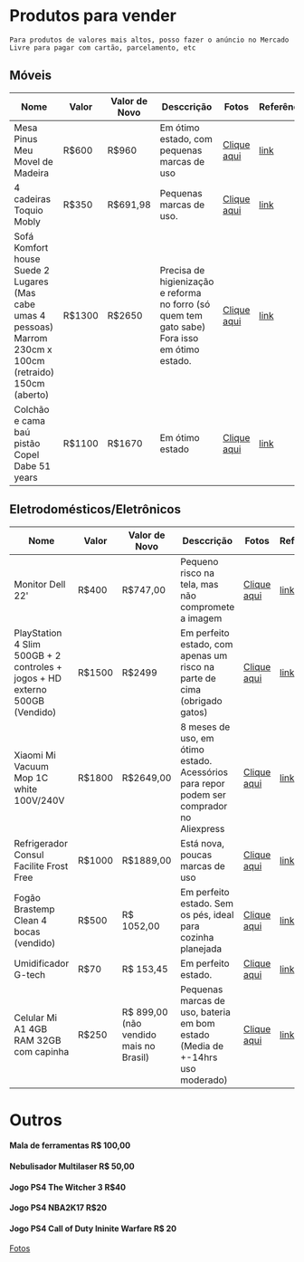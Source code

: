 # Produtos para vender

`Para produtos de valores mais altos, posso fazer o anúncio no Mercado Livre para pagar com cartão, parcelamento, etc`

## Móveis

| Nome | Valor | Valor de Novo | Desccrição | Fotos | Referência | Disponibilidade |
| ------ | ------ | ------ | ------ | ------ | ------ | ------ |
| Mesa Pinus Meu Movel de Madeira | R$600 | R$960 | Em ótimo estado, com pequenas marcas de uso | [Clique aqui](https://photos.app.goo.gl/uRXwKb9AYrzWXFVZ6) | [link](https://www.meumoveldemadeira.com.br/moveis/mesas/mesas-de-jantar/mesa-de-jantar-4-lugares-lotus-caramelo) | Outubro |
| 4 cadeiras Toquio Mobly | R$350 | R$691,98 | Pequenas marcas de uso. | [Clique aqui](https://photos.app.goo.gl/uRXwKb9AYrzWXFVZ6) | [link](https://www.mobly.com.br/conjunto-de-2-cadeiras-toquio-preto-445370.html?spall_source=especiais&gclid=Cj0KCQjwssyJBhDXARIsAK98ITQ8EhzlLWC24G71QRfVWuNTOM9hURzQqkS0T-gYXyMNVGWstmWN554aAtEpEALw_wcB) | Outubro |
| Sofá Komfort house Suede 2 Lugares (Mas cabe umas 4 pessoas) Marrom 230cm x 100cm (retraido) 150cm (aberto)| R$1300 | R$2650 | Precisa de higienização e reforma no forro (só quem tem gato sabe) Fora isso em ótimo estado. | [Clique aqui](https://photos.app.goo.gl/wZPNGiJFBsVPoHGe6) | [link]() | Outubro |
| Colchão e cama baú pistão Copel Dabe 51 years | R$1100 | R$1670 | Em ótimo estado | [Clique aqui](https://photos.app.goo.gl/NKag1CaxTC1WyceY7) | [link](https://produto.mercadolivre.com.br/MLB-892775618-conjunto-dabe-51-years-casal-bau-pisto-corano-marrom138x188-_JM) | Outubro |

## Eletrodomésticos/Eletrônicos

| Nome | Valor | Valor de Novo | Desccrição | Fotos | Referência | Disponibilidade |
| ------ | ------ | ------ | ------ | ------ | ------ | ------ |
| Monitor Dell 22' | R$400 | R$747,00 | Pequeno risco na tela, mas não compromete a imagem | [Clique aqui](https://photos.app.goo.gl/L2QeJjysaAvNwDGe9) | [link](https://www.casasbahia.com.br/monitor-full-hd-215-quot-widescreen-led-dell-se2216h-preto-11503626/p/11503626?utm_medium=Cpc&utm_source=GP_PLA&IdSku=11503626&idLojista=23122&utm_campaign=apostas_smart-shopping_3p&gclid=Cj0KCQjwssyJBhDXARIsAK98ITSpuL1eSGXr_mucObUedc1GfWbKWA9ek0qC13H2lo6mU0PQwIMxxaAaAoAiEALw_wcB) | A partir de Outubro |
| PlayStation 4 Slim 500GB + 2 controles + jogos + HD externo 500GB (Vendido) | R$1500 | R$2499 | Em perfeito estado, com apenas um risco na parte de cima (obrigado gatos) | [Clique aqui](https://photos.app.goo.gl/4qnNhSyqgbZUb4cF6) | [link](https://www.kabum.com.br/produto/157881/console-playstation-4-mega-pack-v18-1tb-ghost-of-tsushima-god-of-war-ratchet-clank-3006678) | Outubro
| Xiaomi Mi Vacuum Mop 1C white 100V/240V | R$1800 | R$2649,00 | 8 meses de uso, em ótimo estado. Acessórios para repor podem ser comprador no Aliexpress| [Clique aqui](https://photos.app.goo.gl/m3murNLGSynZhW1z9) | [link](https://www.mercadolivre.com.br/rob-aspirador-e-passa-pano-xiaomi-mi-robot-vacuum-mop-1c-white-100v240v/p/MLB15833096#searchVariation=MLB15833096&position=5&search_layout=stack&type=product&tracking_id=02a47aa3-970b-4512-a729-70bc65c942d3) | Outubro |
| Refrigerador Consul Facilite Frost Free  | R$1000 | R$1889,00 | Está nova, poucas marcas de uso | [Clique aqui](https://photos.app.goo.gl/28djqZ6MkQDD8JSG8) | [link](https://loja.consul.com.br/geladeira-consul-facilite-frost-free-300-litros-branca-crb36ab/p) | A partir de Outubro |
| Fogão Brastemp Clean 4 bocas (vendido) | R$500 | R$ 1052,00 | Em perfeito estado. Sem os pés, ideal para cozinha planejada | [Clique aqui](https://photos.app.goo.gl/A1JFhE8nqmEGnZbW7) |  [link](https://www.pontofrio.com.br/fogao-brastemp-4-bocas-clean-timer-bfo4tab-branco-bivolt-4036217/p/4036217?utm_medium=cpc&utm_source=GP_PLA&IdSku=4036217&idLojista=17969&utm_campaign=apostas-conv-3p_smart-shopping&gclid=Cj0KCQjwssyJBhDXARIsAK98ITRZL3I39hWl1pVeNCs4jtmoEaVFbTfEjg5nhhGw0G7dPtpUVKJUZHsaApPgEALw_wcB) | Outubro |
| Umidificador G-tech | R$70 | R$ 153,45 | Em perfeito estado. | [Clique aqui](https://photos.app.goo.gl/qeoehRVu3fH7vvM1A) |  [link](https://www.magazineluiza.com.br/umidificador-ultrassonico-allergy-free-3l-g-tech-g-tech/p/bh1541h7e7/cp/trar/?&seller_id=maconequi-online&utm_source=google&utm_medium=pla&utm_campaign=&partner_id=61985&gclid=Cj0KCQjw1dGJBhD4ARIsANb6Odmg7mi5ywUU6HqHoX1i-NBHs0CC0WKZTClUwz9Qj1f-tkvo_dPUBl8aAlywEALw_wcB&gclsrc=aw.ds) | Outubro |
| Celular Mi A1 4GB RAM 32GB com capinha | R$250 | R$ 899,00 (não vendido mais no Brasil) | Pequenas marcas de uso, bateria em bom estado (Media de +-14hrs uso moderado) | [Clique aqui](https://photos.app.goo.gl/iXLYQo1F3WzorvQz6) |  [link](https://www.amazon.com.br/Smartphone-Xiaomi-A1-32GB-12MP-Octa-Core/dp/B0787LD1VS) | Outubro |

# Outros

#### Mala de ferramentas R$ 100,00
#### Nebulisador Multilaser R$ 50,00
#### Jogo PS4 The Witcher 3 R$40
#### Jogo PS4 NBA2K17 R$20
#### Jogo PS4 Call of Duty Ininite Warfare R$ 20

[Fotos](https://photos.app.goo.gl/BPXTYFaP3SAdF18g8)

